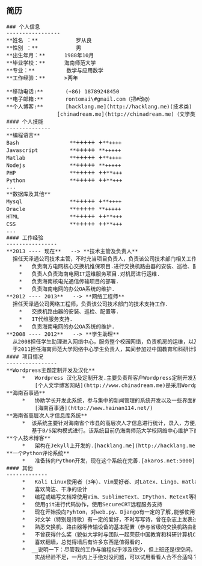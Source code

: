 ## 简历 
<pre>
### 个人信息
-----------------
**姓名 ：** 			罗从良
**性别 ：**			男
**出生年月：**      1988年10月
**毕业学校：**      海南师范大学
**专业：**          数学与应用数学
**工作经验：**      >两年
	
**移动电话:**       (+86) 18789248450
**电子邮箱:**       rontomai\#gmail.com（把#改@）
**个人博客:**       [hacklang.me](http://hacklang.me)(技术类) 
                [chinadream.me](http://chinadream.me)（文学类）
#### 个人技能
--------------
**编程语言**
Bash				**<big>+++++ +</big>**++++ 
Javascript			**<big>+++++ </big>**+++++ 
Matlab				**<big>+++++ +</big>**++++
Nodejs				**<big>+++++ </big>**+++++
PHP					**<big>+++++ ++</big>**+++ 
Python				**<big>+++++ ++</big>**+++
...
**数据库及其他**
Mysql				**<big>+++++ +</big>**++++ 
Oracle				**<big>+++++ </big>**+++++ 
HTML				**<big>+++++ ++</big>**+++
CSS					**<big>+++++ ++</big>**+++
...
#### 工作经验
----------------
**2013 ---- 现在**   --> **技术主管及负责人**     
  担任天泽通公司技术主管，不时充当项目负责人，负责该公司技术部门相关工作.
    *   负责南方电网核心交换机维保项目.进行交换机路由器的安装、巡检、配置等.
    *   负责人负责海南电网IT运维服务项目.对机房进行运维.
    *   负责海南核电光通信传输项目的部署.
    *   负责海南电网的办公OA系统的维护.
**2012 ---- 2013**   --> **网络工程师**     
  担任天泽通公司网络工程师，负责该公司技术部门的技术支持工作.
    *   交换机路由器的安装、巡检、配置等.
    *   IT代维服务支持.
    *   负责海南电网的办公OA系统的维护.
**2008 ---- 2012**   --> **学生助理**     
  从2008担任学生助理进入网络中心，服务整个校园网络，负责机房的运维，以及学校网站的维护等.
  于2011担任海南师范大学网络中心学生负责人，其间参加过中国教育和科研计算机CRENET研讨会.
#### 项目情况
----------------
**Wordpress主题定制开发及汉化**
     *   Wordpress 汉化及定制开发.主要负责帮客户Wordpress定制开发及汉化,同时兼做网站.一般采用php进行.
         [个人文学博客网站](http://www.chinadream.me)是采用Wordpress的.[崇良](http://www.inidea.info)
**海南百事通**
     *   协助学长开发此系统，参与集中的新闻管理的系统开发以及一些界面的开发工作，采用PHP进行.
         [海南百事通](http://www.hainan114.net/)
**海南省高层次人才信息库系统**
     *  该系统主要针对海南省个市县的高层次人才信息进行统计，录入，方便人员查询。采用PHP编写的。
        基于B/S架构模式进行。该系统目前仍海南师范大学校网络中心维护下商用。
**个人技术博客**
     *   架构在Jekyll上开发的.[hacklang.me](http://hacklang.me)
**一个Python评论系统**
     *   准备转向Python开发，现在这个系统在完善.[akaros.net:5000](http://www.akaros.net:5000)           
#### 其他
-------------
     *   Kali Linux使用者（3年）、Vim爱好者、对Latex、Lingo、matlab等比较喜欢，准备着Latex编书
     *   喜欢简洁、干净的设计
     *   编程或编写文档常使用Vim、SublimeText、IPython、Retext等程序
     *   使用git进行代码协作，使用SecureCRT远程服务支持
     *   现在开始投向Pyhton，对web.py、Django有一定的了解,能够使用flask进行基本的网站开发.
     *   对文学（特别是诗歌）有一定的爱好，不时写写诗，曾在杂志上发表过诗篇
     *   熟悉交换机、路由器等传输设备的基本配置（参与省级的交换机路由器部署），服务过机房IT运维
     *   不曾获得什么奖（貌似大学时与团队一起荣获中国教育和科研计算机CRENET管理委员会“突出贡献奖”）
     *   喜欢翻墙，总觉得墙后有许多东西是值得看的.
     *  __说明一下：尽管我的工作与编程似乎涉及很少，但上班还是很空闲，常用来学习编程，可能
         实战经验不足，一月内上手绝对没问题，可以试用看看人合不合适吗？__（越发喜欢编程了）
